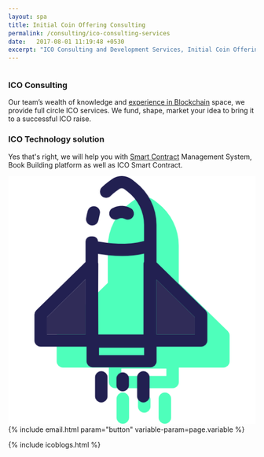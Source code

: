 ```yaml
---
layout: spa
title: Initial Coin Offering Consulting
permalink: /consulting/ico-consulting-services
date:   2017-08-01 11:19:48 +0530
excerpt: "ICO Consulting and Development Services, Initial Coin Offering Consulting"
---
```


<article>
<div class="ui vertical stripe segment">
  <div class="ui middle aligned stackable grid container">
    <div class="row">
      <div class="eight wide column">
        <h3 class="ui header">ICO Consulting</h3>
        <p>Our team’s wealth of knowledge and <a href="/consulting/blockchain-consulting">experience in Blockchain</a> space, we provide full circle ICO services. We fund, shape, market your idea to bring it to a successful ICO raise.</p>
        <h3 class="ui header">ICO Technology solution</h3>
        <p>Yes that's right, we will help you with <a href="/consulting/smart-contract-solidity">Smart Contract</a> Management System, Book Building platform as well as ICO Smart Contract.</p>
      </div>
      <div class="six wide right floated column">
        <img src="/assets/img/rocket-ship.png" alt="ICO Rocketship" class="ui large image">
      </div>
    </div>
    <div class="row centered">
      <div class="center aligned ten wide column">
        {% include email.html param="button" variable-param=page.variable %}
      </div>
    </div>
    <!-- <div class="row centered">
      <div class="center aligned ten wide column">
        <a class="ui huge button">Check Them Out</a>
        <div class="ui segment ctasegment">
          <div class="ui grid">
            <div class="six wide column">...</div>
            <div class="six wide column">...</div>
            <div class="four wide column">...</div>
          </div>
        </div>
      </div>
    </div> -->
  </div>



</div>

<!-- <div class="ui vertical stripe quote segment">
  <div class="ui container">
    <div class="ui equal width stackable internally celled grid">
      <div class="center aligned row">
        <div class="column">
          <h3>Manage your investment</h3>
          <p>The Initial Coin Offering (ICO) is just the beginning. We are developing a Coin Governance System (CGS) to allow investor participation in ICO funds management.</p>
        </div>
        <div class="column">
          <h3>Fund your project</h3>
          <p>Deploy your ICO on the Ethereum blockchain and be part of the next generation ICO marketplace. Raise capital for your project in a fast, easy and secure way.</p>
        </div>
      </div>
    </div>
  </div>
</div> -->

{% include icoblogs.html %}

</article>
